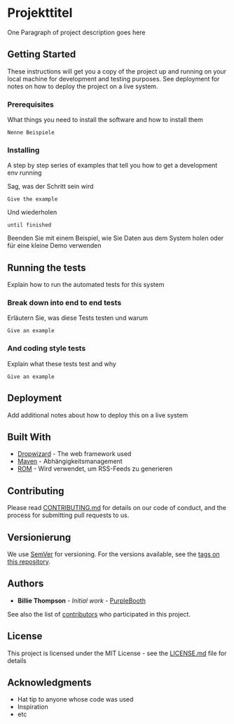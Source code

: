 # Projekttitel

One Paragraph of project description goes here

## Getting Started

These instructions will get you a copy of the project up and running on your local machine for development and testing purposes. See deployment for notes on how to deploy the project on a live system.

### Prerequisites

What things you need to install the software and how to install them

```
Nenne Beispiele
```

### Installing

A step by step series of examples that tell you how to get a development env running

Sag, was der Schritt sein wird

```
Give the example
```

Und wiederholen

```
until finished
```

Beenden Sie mit einem Beispiel, wie Sie Daten aus dem System holen oder für eine kleine Demo verwenden

## Running the tests

Explain how to run the automated tests for this system

### Break down into end to end tests

Erläutern Sie, was diese Tests testen und warum

```
Give an example
```

### And coding style tests

Explain what these tests test and why

```
Give an example
```

## Deployment

Add additional notes about how to deploy this on a live system

## Built With

- [Dropwizard](http://www.dropwizard.io/1.0.2/docs/) - The web framework used
- [Maven](https://maven.apache.org/) - Abhängigkeitsmanagement
- [ROM](https://rometools.github.io/rome/) - Wird verwendet, um RSS-Feeds zu generieren

## Contributing

Please read [CONTRIBUTING.md](https://gist.github.com/PurpleBooth/b24679402957c63ec426) for details on our code of conduct, and the process for submitting pull requests to us.

## Versionierung

We use [SemVer](http://semver.org/) for versioning. For the versions available, see the [tags on this repository](https://github.com/your/project/tags).

## Authors

- **Billie Thompson** - *Initial work* - [PurpleBooth](https://github.com/PurpleBooth)

See also the list of [contributors](https://github.com/your/project/contributors) who participated in this project.

## License

This project is licensed under the MIT License - see the [LICENSE.md](LICENSE.md) file for details

## Acknowledgments

- Hat tip to anyone whose code was used
- Inspiration
- etc
